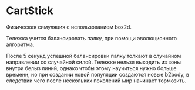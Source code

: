 # CartStick

Физическая симуляция с использованием box2d.

Тележка учится балансировать палку, при помощи эволюционного алгоритма.

После 5 секунд успешной балансировки палку толкают в случайном направлении со случайной силой. Тележке нельзя выходить из зоны внутри белыз линий, однако чтобы этому научиться
нужно больше времени, но при создании новой популяции создаются новые b2body, в следствии чего после нескольких поколений мир начинает тормозить.
